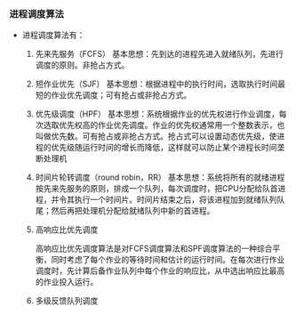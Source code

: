 ### 进程调度算法

- 进程调度算法有：

  1. 先来先服务（FCFS）
     基本思想：先到达的进程先进入就绪队列，先进行调度的原则。非抢占方式。

  2. 短作业优先（SJF）
     基本思想：根据进程中的执行时间，选取执行时间最短的作业优先调度；可有抢占或非抢占方式。

  3. 优先级调度（HPF）
     基本思想：系统根据作业的优先权进行作业调度，每次选取优先权高的作业优先调度。作业的优先权通常用一个整数表示，也叫做优先数。可有抢占或非抢占方式。抢占式可以设置动态优先级，使进程的优先级随运行时间的增长而降低，这样就可以防止某个进程长时间垄断处理机

  4. 时间片轮转调度（round robin，RR）
     基本思想：系统将所有的就绪进程按先来先服务的原则，排成一个队列，每次调度时，把CPU分配给队首进程，并令其执行一个时间片。时间片结束之后，将该进程加到就绪队列队尾；然后再把处理机分配给就绪队列中新的首进程。

  5. 高响应比优先调度

     高响应比优先调度算法是对FCFS调度算法和SPF调度算法的一种综合平衡，同时考虑了每个作业的等待时间和估计的运行时间。在每次进行作业调度时，先计算后备作业队列中每个作业的响应比，从中选出响应比最高的作业投入运行。

  6. 多级反馈队列调度